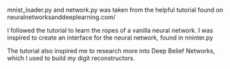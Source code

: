 mnist_loader.py and network.py was taken from the helpful tutorial found on neuralnetworksanddeeplearning.com/

I followed the tutorial to learn the ropes of a vanilla neural network. I was inspired to create an interface for the neural network, found in nninter.py

The tutorial also inspired me to research more into Deep Belief Networks, which I used to build my digit reconstructors.
